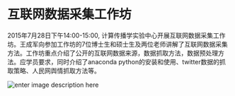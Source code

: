

# 互联网数据采集工作坊

2015年7月28日下午14:00-15:00, 计算传播学实验中心开展互联网数据采集工作坊。王成军向参加工作坊的7位博士生和硕士生及两位老师讲解了互联网数据采集方法。工作坊重点介绍了公开的互联网数据来源，数据抓取方法，数据预处理方法。应学员要求，同时介绍了anaconda python的安装和使用、twitter数据的抓取策略、人民网舆情抓取方法等。

![enter image description here](http://114.212.240.7:8089/wp-content/uploads/2015/07/2015-07-27-165454.jpg)
